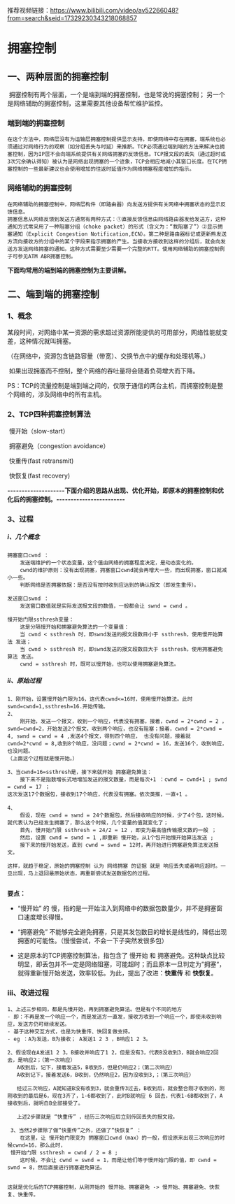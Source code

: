 推荐视频链接：https://www.bilibili.com/video/av52266048?from=search&seid=17329230343218068857

# 拥塞控制



## 一、两种层面的拥塞控制

​	拥塞控制有两个层面，一个是端到端的拥塞控制，也是常说的拥塞控制； 另一个是网络辅助的拥塞控制，这里需要其他设备帮忙维护监控。



### 端到端的拥塞控制

```
在这个方法中，网络层没有为运输层拥塞控制提供显示支持。即使网络中存在拥塞，端系统也必须通过对网络行为的观察（如分组丢失与时延）来推断。TCP必须通过端到端的方法来解决也拥塞控制，因为IP层不会向端系统提供有关网络拥塞的反馈信息。TCP报文段的丢失（通过超时或3次冗余确认得知）被认为是网络出现拥塞的一个迹象，TCP会相应地减小其窗口长度。在TCP拥塞控制的一些最新建议也会使用增加的往返时延值作为网络拥塞程度增加的指示。
```



### 网络辅助的拥塞控制

```
在网络辅助的拥塞控制中，网络层构件（即路由器）向发送方提供有关网络中拥塞状态的显示反馈信息。
拥塞信息从网络反馈到发送方通常有两种方式：①直接反馈信息由网络路由器发给发送方，这种通知方式常采用了一种阻塞分组（choke packet）的形式（含义为：“我阻塞了”）②显示拥塞通知（Explicit Congestion Notification,ECN）。第二种是路由器标记或更新熊发送方流向接收方的分组中的某个字段来指示拥塞的产生。当接收方接收到这样的分组后，就会向发送方发送网络拥塞的通知。这种方式需要至少需要一个完整的RTT。使用网络辅助的拥塞控制例子可参见ATM ABR拥塞控制。
```



**下面均常用的端到端的拥塞控制为主要讲解。**



## 二、端到端的拥塞控制

### 1、概念

​	某段时间，对网络中某一资源的需求超过资源所能提供的可用部分，网络性能就变差，这种情况就叫拥塞。

​	（在网络中，资源包含链路容量（带宽）、交换节点中的缓存和处理机等。）

​	如果出现拥塞而不控制，整个网络的吞吐量将会随着负荷增大而下降。

​	PS：TCP的流量控制是端到端之间的，仅限于通信的两台主机，而拥塞控制是整个网络的，涉及网络中的所有主机。



### 2、TCP四种拥塞控制算法

​	慢开始（slow-start）

​	拥塞避免（congestion avoidance）

​	快重传(fast retransmit)

​	快恢复(fast recovery)



**--------------------下面介绍的思路从出现、优化开始，即原本的拥塞控制和优化后的拥塞控制。------------------------**		

### 3、过程

##### i、几个概念

```
拥塞窗口cwnd ：
	发送端维护的一个状态变量，这个值由网络的拥塞程度决定，是动态变化的。
	cwnd的维护原则：没有出现拥塞，拥塞窗口cwnd就会再增大一些，而出现拥塞，窗口就减小一些。
	判断网络是否拥塞依据：是否没有按时收到应达到的确认报文（即发生重传）。
	
发送窗口swnd ：
	发送窗口数值就是实际发送报文段的数值，一般都会让 swnd = cwnd 。
	
慢开始门限ssthresh变量：
	这是分隔慢开始和拥塞避免算法的一个变量值：
	当 cwnd < ssthresh 时，即swnd发送的报文段数目小于 ssthresh，使用慢开始算法 发送；
	当 cwnd > ssthresh 时，即swnd发送的报文段数目大于 ssthresh，使用拥塞避免算法 发送。
	cwnd = ssthresh 时，既可以慢开始，也可以使用拥塞避免算法。
```

##### ii、原始过程

```
1、刚开始，设置慢开始门限为16，这代表cwnd<=16时，使用慢开始算法。此时swnd=cwnd=1,ssthresh=16.开始传输。
2、
    刚开始，发送一个报文，收到一个响应，代表没有拥塞，接着，cwnd = 2*cwnd = 2 ，swnd=cwnd=2，开始发送2个报文，收到两个响应，也没有阻塞；接着，cwnd = 2*cwnd = 4, swnd = cwnd = 4 ,发送4个报文，得到四个响应， 也没有问题，接着就 cwnd=2*cwnd = 8,收到8个响应，没问题；cwnd = 2*cwnd = 16，发送16个，收到响应，也没问题。
（上面这个过程就是慢开始。）

3、当cwnd=16=ssthresh是，接下来就开始 拥塞避免算法：
	接下来不是指数增长式地增加发送的报文数量，而是每次+1 ：cwnd = cwnd+1 ; swnd = cwnd = 17 ；
这次发送17个数据包，接收到17个响应，代表没有拥塞。依次类推，一直+1 。

4、
	假设，现在 cwnd = swnd = 24个数据包，然后接收响应的时候，少了4个包，这时候，就代表认为已经发生拥塞了，那么这个时候，几个变量的值就变化了；
	首先，慢开始门限 ssthresh = 24/2 = 12 ，即变为最高值传输报文数的一般 ；
	然后，设置 cwnd = swnd = 1 ,即重新 慢开始，从1个包开始慢开始算法发送 ;
	接下来的慢开始发送，直到 cwnd = swnd = 12时，再开始进行拥塞避免算法发送报文。
	
这样，就趋于稳定，原始的拥塞控制 认为 网络拥塞 的证据 就是 响应丢失或者响应超时。一旦出现，马上退回最原始状态，再重新尝试发送数据包的过程。


```

**要点：**

- “慢开始” 的 慢，指的是一开始注入到网络中的数据包数量少，并不是拥塞窗口速度增长得慢。
- “拥塞避免” 不能够完全避免拥塞，只是其发包数目的增长是线性的，降低出现拥塞的可能性。（慢慢尝试，不会一下子突然发很多包）

- 这是原本的TCP拥塞控制算法，指包含了 慢开始 和 拥塞避免。这种缺点比较明显，即丢包并不一定是网络阻塞，可能超时；而且原本一旦判定为”拥塞“，就得重新慢开始发送，效率较低。为此，提出了改进：**快重传** 和 **快恢复**。



### iii、改进过程

```
1、上述三步相同，都是先慢开始，再到拥塞避免算法。但是有个不同的地方
- 即：不再是发一个响应一个，而是发送方一直发，接收方收到一个响应一个，即使未收到响应，发送方仍可继续发送。
- 基于这种交互方式，也是为快重传、快回复做支持。
- eg ：A为发送，B为接收； A发送1 2 3 ，B响应1 2 3。

2、假设现在A发送1 2 3，B接收并响应了1 2，但是没有3，代表B没收到3，B就会响应2回去，是响应2；（第一次响应）
   A收到后，记下，接着发送5，B收到5，但是仍响应2；（第二次响应）
   A收到记下，接着发送6，B收到，仍然响应2，因为没收到3,；（第三次响应）
   
   经过三次响应，A就知道B没有收到3，就会重传3过去，B收到后，就会整合刚才收到的，刚刚收到的最后是6，现在3齐了，1-6都收到了，此时B就响应 6 回去，代表1-6B都收到了，A接收到后，就明白B全部接受了。
   
   上述2步骤就是 “快重传” ，经历三次响应后立刻传回丢失的报文段。
   
 3、当然2步骤除了做“快重传”之外，还做了“快恢复” ：
 	在这里，让 慢开始门限变为 拥塞窗口cwnd（max）的一般，假设原来出现三次响应的时候cwnd=16，那么此时，
 慢开始门限 ssthresh = cwnd / 2 = 8 ;
 	这时候，不会让 cwnd = swnd = 1，而是让他们等于慢开始门限的值，即 cwnd = swnd = 8，然后直接进行拥塞避免算法。
 	
 	
这就是优化后的TCP拥塞控制，从刚开始的 慢开始、拥塞避免 -> 慢开始、拥塞避免、快恢复、快重传。
   

```



















































